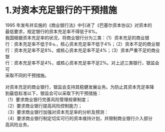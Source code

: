 # 1.对资本充足银行的干预措施

1995 年发布并实施的《商业银行法》中引进了《巴塞尔资本协议》对资本的<br />
    最低要求，规定银行的资本充足率不得低于8%。<br />
    我国根据资本充足率的状况，将商业银行分为三类：（1）资本充足的商业银<br />
    行：资本充足率不低于8﹪，核心资本充足率不低于4%；（2）资本不足的商业银<br />
    行：资本充足率不足8%，或核心资本充足率不足4%；（3）资本严重不足的商业银<br />
    行：资本充足率不足4%，或核心资本充足率不足2%。对上述三类银行，银监会可<br />
    采取不同的干预措施。<br />
    <br />
    对资本充足的商业银行，银监会支持其稳健发展业务。为防止其资本充足率降<br />
    到最低标准以下，银监会可以采取下列干预措施：<br />
    （1）要求商业银行完善风险管理规章制度；<br />
    （2）要求商业银行提高风险控制能力；<br />
    （3）要求商业银行加强对资本充足率的分析及预测：<br />
    （4）要求商业银行制定切实可行的资本维持计划，并限制商业银行介入部分<br />
  高风险业务。